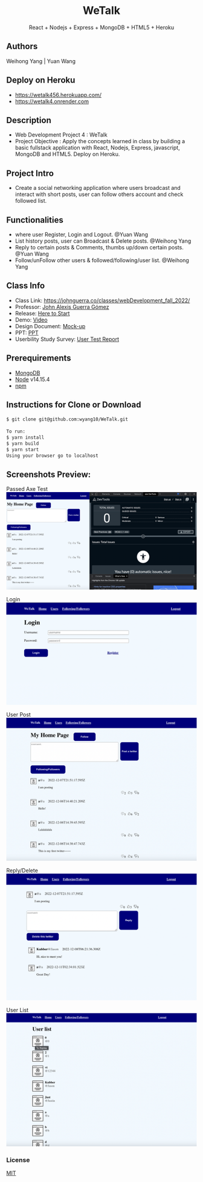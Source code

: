  
<h1 align="center">
WeTalk
</h1>
<p align="center">
React + Nodejs + Express + MongoDB + HTML5 + Heroku
</p>

## Authors
Weihong Yang | Yuan Wang

## Deploy on Heroku
- https://wetalk456.herokuapp.com/
- https://wetalk4.onrender.com


## Description
- Web Development Project 4 : WeTalk
- Project Objective : Apply the concepts learned in class by building a basic fullstack application with React, Nodejs, Express, javascript, MongoDB and HTML5. Deploy on Heroku.

## Project Intro
- Create a social networking application where users broadcast and interact with short posts, user can follow others account and check followed list.

## Functionalities
- where user Register, Login and Logout. @Yuan Wang 
- List history posts, user can Broadcast & Delete posts. @Weihong Yang 
- Reply to certain posts & Comments, thumbs up/down certain posts. @Yuan Wang
- Follow/unFollow other users & followed/following/user list. @Weihong Yang

## Class Info
- Class Link: https://johnguerra.co/classes/webDevelopment_fall_2022/
- Professor: <a href="https://johnguerra.co/"> John Alexis Guerra Gómez </a>
- Release: <a href="https://wetalk456.herokuapp.com/"> Here to Start </a>
- Demo: <a href="https://youtu.be/mB-5_2-avfo"> Video </a>
- Design Document: <a href="https://github.com/wyang10/WeTalk/blob/addc41cf0f395efa1538ca0f941d9046f09fb4b6/design%20mock-up.pdf"> Mock-up </a>
- PPT: <a href="https://docs.google.com/document/d/1IYlW7ACVxuyJCJgCgrNH-Vus2LdpOVPDkaZ_5MHtCmY/edit?usp=sharing"> PPT </a>
- Userbility Study Survey: <a href="https://docs.google.com/document/d/1IYlW7ACVxuyJCJgCgrNH-Vus2LdpOVPDkaZ_5MHtCmY/edit#heading=h.e1aq9w3u6mh"> User Test Report </a>


## Prerequirements
- [MongoDB](https://www.mongodb.com/3)
- [Node](https://nodejs.org/en/download/) v14.15.4
- [npm](https://nodejs.org/en/download/package-manager/)

## Instructions for Clone or Download
```terminal
$ git clone git@github.com:wyang10/WeTalk.git

To run:
$ yarn install	
$ yarn build 
$ yarn start
Using your browser go to localhost
```
## Screenshots Preview:

Passed Axe Test
![](Screenshots/axe.png)

Login
![](Screenshots/Login.png)

User Post
![](Screenshots/User_Post.png)

Reply/Delete
![](Screenshots/replay:Delete.png)

User List
![](Screenshots/UserList.png)



### License
[MIT](LICENSE)
